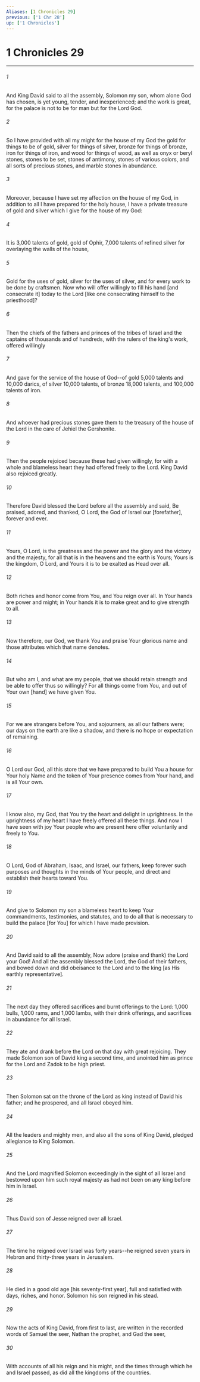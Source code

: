 ```yaml
---
Aliases: [1 Chronicles 29]
previous: ['1 Chr 28']
up: ['1 Chronicles']
---
```

# 1 Chronicles 29

***


###### 1 


And King David said to all the assembly, Solomon my son, whom alone God has chosen, is yet young, tender, and inexperienced; and the work is great, for the palace is not to be for man but for the Lord God. 


###### 2 


So I have provided with all my might for the house of my God the gold for things to be of gold, silver for things of silver, bronze for things of bronze, iron for things of iron, and wood for things of wood, as well as onyx or beryl stones, stones to be set, stones of antimony, stones of various colors, and all sorts of precious stones, and marble stones in abundance. 


###### 3 


Moreover, because I have set my affection on the house of my God, in addition to all I have prepared for the holy house, I have a private treasure of gold and silver which I give for the house of my God: 


###### 4 


It is 3,000 talents of gold, gold of Ophir, 7,000 talents of refined silver for overlaying the walls of the house, 


###### 5 


Gold for the uses of gold, silver for the uses of silver, and for every work to be done by craftsmen. Now who will offer willingly to fill his hand [and consecrate it] today to the Lord [like one consecrating himself to the priesthood]? 


###### 6 


Then the chiefs of the fathers and princes of the tribes of Israel and the captains of thousands and of hundreds, with the rulers of the king's work, offered willingly 


###### 7 


And gave for the service of the house of God--of gold 5,000 talents and 10,000 darics, of silver 10,000 talents, of bronze 18,000 talents, and 100,000 talents of iron. 


###### 8 


And whoever had precious stones gave them to the treasury of the house of the Lord in the care of Jehiel the Gershonite. 


###### 9 


Then the people rejoiced because these had given willingly, for with a whole and blameless heart they had offered freely to the Lord. King David also rejoiced greatly. 


###### 10 


Therefore David blessed the Lord before all the assembly and said, Be praised, adored, and thanked, O Lord, the God of Israel our [forefather], forever and ever. 


###### 11 


Yours, O Lord, is the greatness and the power and the glory and the victory and the majesty, for all that is in the heavens and the earth is Yours; Yours is the kingdom, O Lord, and Yours it is to be exalted as Head over all. 


###### 12 


Both riches and honor come from You, and You reign over all. In Your hands are power and might; in Your hands it is to make great and to give strength to all. 


###### 13 


Now therefore, our God, we thank You and praise Your glorious name and those attributes which that name denotes. 


###### 14 


But who am I, and what are my people, that we should retain strength and be able to offer thus so willingly? For all things come from You, and out of Your own [hand] we have given You. 


###### 15 


For we are strangers before You, and sojourners, as all our fathers were; our days on the earth are like a shadow, and there is no hope or expectation of remaining. 


###### 16 


O Lord our God, all this store that we have prepared to build You a house for Your holy Name and the token of Your presence comes from Your hand, and is all Your own. 


###### 17 


I know also, my God, that You try the heart and delight in uprightness. In the uprightness of my heart I have freely offered all these things. And now I have seen with joy Your people who are present here offer voluntarily and freely to You. 


###### 18 


O Lord, God of Abraham, Isaac, and Israel, our fathers, keep forever such purposes and thoughts in the minds of Your people, and direct and establish their hearts toward You. 


###### 19 


And give to Solomon my son a blameless heart to keep Your commandments, testimonies, and statutes, and to do all that is necessary to build the palace [for You] for which I have made provision. 


###### 20 


And David said to all the assembly, Now adore (praise and thank) the Lord your God! And all the assembly blessed the Lord, the God of their fathers, and bowed down and did obeisance to the Lord and to the king [as His earthly representative]. 


###### 21 


The next day they offered sacrifices and burnt offerings to the Lord: 1,000 bulls, 1,000 rams, and 1,000 lambs, with their drink offerings, and sacrifices in abundance for all Israel. 


###### 22 


They ate and drank before the Lord on that day with great rejoicing. They made Solomon son of David king a second time, and anointed him as prince for the Lord and Zadok to be high priest. 


###### 23 


Then Solomon sat on the throne of the Lord as king instead of David his father; and he prospered, and all Israel obeyed him. 


###### 24 


All the leaders and mighty men, and also all the sons of King David, pledged allegiance to King Solomon. 


###### 25 


And the Lord magnified Solomon exceedingly in the sight of all Israel and bestowed upon him such royal majesty as had not been on any king before him in Israel. 


###### 26 


Thus David son of Jesse reigned over all Israel. 


###### 27 


The time he reigned over Israel was forty years--he reigned seven years in Hebron and thirty-three years in Jerusalem. 


###### 28 


He died in a good old age [his seventy-first year], full and satisfied with days, riches, and honor. Solomon his son reigned in his stead. 


###### 29 


Now the acts of King David, from first to last, are written in the recorded words of Samuel the seer, Nathan the prophet, and Gad the seer, 


###### 30 


With accounts of all his reign and his might, and the times through which he and Israel passed, as did all the kingdoms of the countries.

